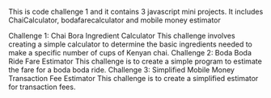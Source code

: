 This is code challenge 1 and it contains 3 javascript mini projects.
It includes ChaiCalculator, bodafarecalculator and mobile money estimator

Challenge 1: Chai Bora Ingredient Calculator 
This challenge involves creating a simple calculator to determine the basic ingredients needed to make a specific number of cups of Kenyan chai.
Challenge 2: Boda Boda Ride Fare Estimator 
This challenge is to create a simple program to estimate the fare for a boda boda ride.
Challenge 3: Simplified Mobile Money Transaction Fee Estimator 
This challenge is to create a simplified estimator for transaction fees.